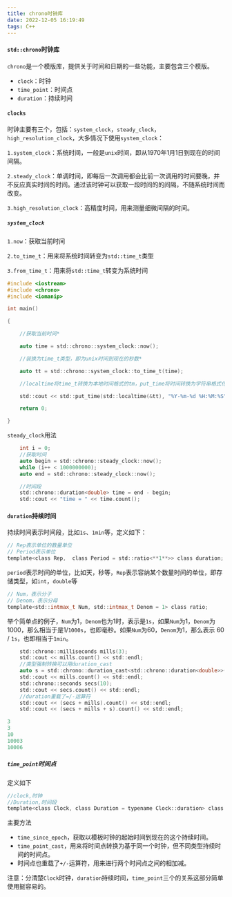 ```yaml
---
title: chrono时钟库
date: 2022-12-05 16:19:49
tags: C++
---
```


#### `std::chrono`时钟库

`chrono`是一个模版库，提供关于时间和日期的一些功能，主要包含三个模版。

* `clock`：时钟
* `time_point`：时间点
* `duration`：持续时间

#### `clocks`

时钟主要有三个，包括：`system_clock`，`steady_clock`，`high_resolution_clock`，大多情况下使用`system_clock`：

`1.system_clock`：系统时间，一般是`unix`时间，即从1970年1月1日到现在的时间间隔。

`2.steady_clock`：单调时间，即每后一次调用都会比前一次调用的时间要晚，并不反应真实时间的时间。通过该时钟可以获取一段时间的的间隔，不随系统时间而改变。

`3.high_resolution_clock`：高精度时间，用来测量细微间隔的时间。

##### `system_clock`

`1.now`：获取当前时间

`2.to_time_t`：用来将系统时间转变为`std::time_t`类型

`3.from_time_t`：用来将`std::time_t`转变为系统时间

```c
#include <iostream>
#include <chrono>
#include <iomanip>

int main()

{   

    //获取当前时间*

    auto time = std::chrono::system_clock::now();

    //装换为time_t类型，即为unix时间到现在的秒数*

    auto tt = std::chrono::system_clock::to_time_t(time);

    //localtime将time_t转换为本地时间格式的tm，put_time将时间转换为字符串格式化输出*

    std::cout << std::put_time(std::localtime(&tt), "%Y-%m-%d %H:%M:%S") << std::endl;

    return 0;

}
```

`steady_clock`用法

```c
	int i = 0;
	//获取时间
    auto begin = std::chrono::steady_clock::now();
    while (i++ < 1000000000);
    auto end = std::chrono::steady_clock::now();

    //时间段
    std::chrono::duration<double> time = end - begin;
    std::cout << "time = " << time.count();
```

#### `duration`持续时间

持续时间表示时间段，比如`1s`、`1min`等，定义如下：

```c
// Rep表示单位的数量单位
// Period表示单位
template<class Rep,  class Period = std::ratio<**1**>> class duration;
```

`period`表示时间的单位，比如天，秒等，`Rep`表示容纳某个数量时间的单位，即存储类型，如`int`，`double`等

```c
// Num，表示分子
// Denom，表示分母
template<std::intmax_t Num, std::intmax_t Denom = 1> class ratio;
```

举个简单点的例子，`Num`为1，`Denom`也为1时，表示是`1s`，如果`Num`为1，`Denom`为1000，那么相当于是1/`1000s`，也即毫秒。如果`Num`为60，`Denom`为1，那么表示 60 / `1s`，也即相当于`1min`。

```c
	std::chrono::milliseconds mills(3);
    std::cout << mills.count() << std::endl;
    //类型强制转换可以用duration_cast
    auto s = std::chrono::duration_cast<std::chrono::duration<double>>(mills);
    std::cout << mills.count() << std::endl;
    std::chrono::seconds secs(10);
    std::cout << secs.count() << std::endl;
    //duration重载了=/-运算符
    std::cout << (secs + mills).count() << std::endl;
    std::cout << (secs + mills + s).count() << std::endl;
```

```c
3
3
10
10003
10006
```

##### `time_point`时间点

定义如下

```c
//clock,时钟
//Duration,时间段
template<class Clock, class Duration = typename Clock::duration> class time_point; 
```

主要方法

* `time_since_epoch`，获取以模板时钟的起始时间到现在的这个持续时间。
* `time_point_cast`，用来将时间点转换为基于同一个时钟，但不同类型持续时间的时间点。
* 时间点也重载了`+/-`运算符，用来进行两个时间点之间的相加减。

注意：分清楚`Clock`时钟，`duration`持续时间，`time_point`三个的关系这部分简单使用挺容易的。
